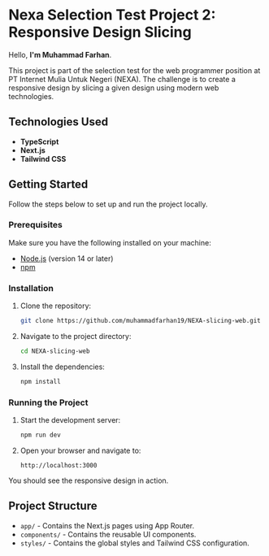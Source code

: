 # Nexa Selection Test Project 2: Responsive Design Slicing

Hello, **I'm Muhammad Farhan**.

This project is part of the selection test for the web programmer position at PT Internet Mulia Untuk Negeri (NEXA). The challenge is to create a responsive design by slicing a given design using modern web technologies.

## Technologies Used

- **TypeScript**
- **Next.js**
- **Tailwind CSS**

## Getting Started

Follow the steps below to set up and run the project locally.

### Prerequisites

Make sure you have the following installed on your machine:

- [Node.js](https://nodejs.org/) (version 14 or later)
- [npm](https://www.npmjs.com/)

### Installation

1. Clone the repository:

   ```sh
   git clone https://github.com/muhammadfarhan19/NEXA-slicing-web.git
   ```

2. Navigate to the project directory:

   ```sh
   cd NEXA-slicing-web
   ```

3. Install the dependencies:
   ```sh
   npm install
   ```

### Running the Project

1. Start the development server:

   ```sh
   npm run dev
   ```

2. Open your browser and navigate to:
   ```
   http://localhost:3000
   ```

You should see the responsive design in action.

## Project Structure

- `app/` - Contains the Next.js pages using App Router.
- `components/` - Contains the reusable UI components.
- `styles/` - Contains the global styles and Tailwind CSS configuration.
